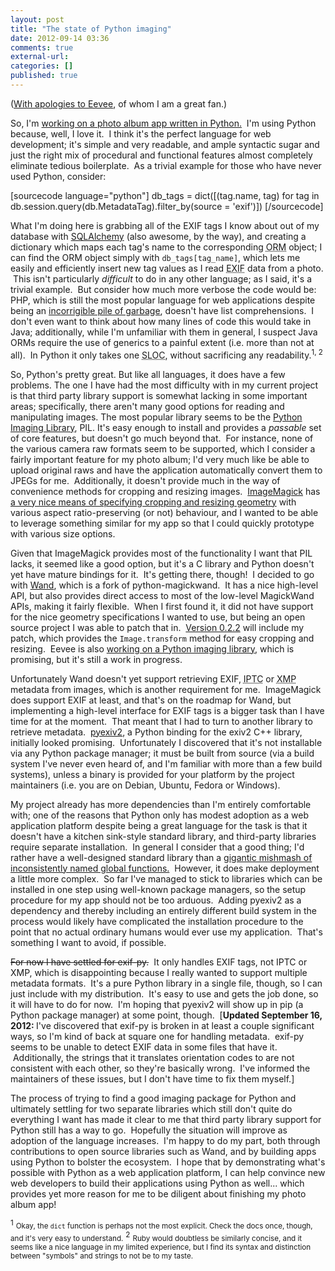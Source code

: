 ```yaml
---
layout: post
title: "The state of Python imaging"
date: 2012-09-14 03:36
comments: true
external-url:
categories: []
published: true
---
```

(<a title="The state of Python imaging - Eevee's Livejournal" href="http://eevee.livejournal.com/307299.html" target="_blank">With apologies to Eevee</a>, of whom I am a great fan.)

So, I'm <a title="Social networks and content ownership - mlindgren.ca" href="http://mlindgren.ca/blog/archives/597" target="_blank">working on a photo album app written in Python.</a>  I'm using Python because, well, I love it.  I think it's the perfect language for web development; it's simple and very readable, and ample syntactic sugar and just the right mix of procedural and functional features almost completely eliminate tedious boilerplate.  As a trivial example for those who have never used Python, consider:<!--more-->

[sourcecode language="python"]
db_tags = dict([(tag.name, tag) for tag in
                db.session.query(db.MetadataTag).filter_by(source = 'exif')])
[/sourcecode]

What I'm doing here is grabbing all of the EXIF tags I know about out of my database with <a title="SQLAlchemy" href="http://www.sqlalchemy.org/" target="_blank">SQLAlchemy</a> (also awesome, by the way), and creating a dictionary which maps each tag's name to the corresponding <acronym title="Object-Relational Mapper">ORM</acronym> object; I can find the ORM object simply with <code>db_tags[tag_name]</code>, which lets me easily and efficiently insert new tag values as I read <acronym title="Exchangeable Image File Format">EXIF</acronym> data from a photo.  This isn't particularly <em>difficult</em> to do in any other language; as I said, it's a trivial example.  But consider how much more verbose the code would be: PHP, which is still the most popular language for web applications despite being an <a title="PHP: A Fractal of Bad Design - Fuzzy Notepad" href="http://me.veekun.com/blog/2012/04/09/php-a-fractal-of-bad-design/" target="_blank">incorrigible pile of garbage</a>, doesn't have list comprehensions.  I don't even want to think about how many lines of code this would take in Java; additionally, while I'm unfamiliar with them in general, I suspect Java ORMs require the use of generics to a painful extent (i.e. more than not at all).  In Python it only takes one <acronym title="Source Line Of Code">SLOC</acronym>, without sacrificing any readability.<sup>1, 2</sup>

So, Python's pretty great. But like all languages, it does have a few problems. The one I have had the most difficulty with in my current project is that third party library support is somewhat lacking in some important areas; specifically, there aren't many good options for reading and manipulating images. The most popular library seems to be the <a href="http://www.pythonware.com/products/pil/">Python Imaging Library</a>, PIL. It's easy enough to install and provides a <em>passable</em> set of core features, but doesn't go much beyond that.  For instance, none of the various camera raw formats seem to be supported, which I consider a fairly important feature for my photo album; I'd very much like be able to upload original raws and have the application automatically convert them to JPEGs for me.  Additionally, it doesn't provide much in the way of convenience methods for cropping and resizing images.  <a title="ImageMagick" href="http://www.imagemagick.org/" target="_blank">ImageMagick</a> has <a title="ImageMagick geometry" href="http://www.imagemagick.org/script/command-line-processing.php#geometry" target="_blank">a very nice means of specifying cropping and resizing geometry</a> with various aspect ratio-preserving (or not) behaviour, and I wanted to be able to leverage something similar for my app so that I could quickly prototype with various size options.

Given that ImageMagick provides most of the functionality I want that PIL lacks, it seemed like a good option, but it's a C library and Python doesn't yet have mature bindings for it.  It's getting there, though!  I decided to go with <a title="Python Wand library" href="http://dahlia.kr/wand/index.html" target="_blank">Wand</a>, which is a fork of python-magickwand.  It has a nice high-level API, but also provides direct access to most of the low-level MagickWand APIs, making it fairly flexible.  When I first found it, it did not have support for the nice geometry specifications I wanted to use, but being an open source project I was able to patch that in.  <a title="Wand version 0.2.2" href="http://dahlia.kr/wand/changes.html#version-0-2-2" target="_blank">Version 0.2.2</a> will include my patch, which provides the <code>Image.transform</code> method for easy cropping and resizing.  Eevee is also <a title="Sanpera - Eevee's Github" href="https://github.com/eevee/sanpera" target="_blank">working on a Python imaging library</a>, which is promising, but it's still a work in progress.

Unfortunately Wand doesn't yet support retrieving EXIF, <acronym title="International Press Telecommunications Council">IPTC</acronym> or <acronym title="Extensible Metadata Platform">XMP</acronym> metadata from images, which is another requirement for me.  ImageMagick does support EXIF at least, and that's on the roadmap for Wand, but implementing a high-level interface for EXIF tags is a bigger task than I have time for at the moment.  That meant that I had to turn to another library to retrieve metadata.  <a title="pyexiv2 library" href="http://tilloy.net/dev/pyexiv2/" target="_blank">pyexiv2</a>, a Python binding for the exiv2 C++ library, initially looked promising.  Unfortunately I discovered that it's not installable via any Python package manager; it must be built from source (via a build system I've never even heard of, and I'm familiar with more than a few build systems), unless a binary is provided for your platform by the project maintainers (i.e. you are on Debian, Ubuntu, Fedora or Windows).

My project already has more dependencies than I'm entirely comfortable with; one of the reasons that Python only has modest adoption as a web application platform despite being a great language for the task is that it doesn't have a kitchen sink-style standard library, and third-party libraries require separate installation.  In general I consider that a good thing; I'd rather have a well-designed standard library than a <a title="PHP: A Fractal of Bad Design - Fuzzy Notepad" href="http://me.veekun.com/blog/2012/04/09/php-a-fractal-of-bad-design/#general" target="_blank">gigantic mishmash of inconsistently named global functions.</a>  However, it does make deployment a little more complex.  So far I've managed to stick to libraries which can be installed in one step using well-known package managers, so the setup procedure for my app should not be too arduous.  Adding pyexiv2 as a dependency and thereby including an entirely different build system in the process would likely have complicated the installation procedure to the point that no actual ordinary humans would ever use my application.  That's something I want to avoid, if possible.

<del>For now I have settled for exif-py.</del>  It only handles EXIF tags, not IPTC or XMP, which is disappointing because I really wanted to support multiple metadata formats.  It's a pure Python library in a single file, though, so I can just include with my distribution.  It's easy to use and gets the job done, so it will have to do for now.  I'm hoping that pyexiv2 will show up in pip (a Python package manager) at some point, though.  [<strong>Updated September 16, 2012: </strong>I've discovered that exif-py is broken in at least a couple significant ways, so I'm kind of back at square one for handling metadata.  exif-py seems to be unable to detect EXIF data in some files that have it.  Additionally, the strings that it translates orientation codes to are not consistent with each other, so they're basically wrong.  I've informed the maintainers of these issues, but I don't have time to fix them myself.]

The process of trying to find a good imaging package for Python and ultimately settling for two separate libraries which still don't quite do everything I want has made it clear to me that third party library support for Python still has a way to go.  Hopefully the situation will improve as adoption of the language increases.  I'm happy to do my part, both through contributions to open source libraries such as Wand, and by building apps using Python to bolster the ecosystem.  I hope that by demonstrating what's possible with Python as a web application platform, I can help convince new web developers to build their applications using Python as well... which provides yet more reason for me to be diligent about finishing my photo album app!
<div><sup>1</sup> <small>Okay, the <code>dict</code> function is perhaps not the most explicit. Check the docs once, though, and it's very easy to understand.</small>
<sup>2</sup> <small>Ruby would doubtless be similarly concise, and it seems like a nice language in my limited experience, but I find its syntax and distinction between "symbols" and strings to not be to my taste.</small></div>
